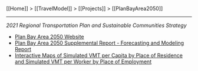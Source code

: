 [[Home]] > [[TravelModel]] > [[Projects]] > [[PlanBayArea2050]]

***

_2021 Regional Transportation Plan and Sustainable Communities Strategy_

* [Plan Bay Area 2050 Website](https://www.planbayarea.org/plan-bay-area-2050)
* [Plan Bay Area 2050 Supplemental Report - Forecasting and Modeling Report](https://www.planbayarea.org/sites/default/files/documents/Plan_Bay_Area_2050_Forecasting_Modeling_Report_October_2021.pdf)
* [Interactive Maps of Simulated VMT per Capita by Place of Residence and Simulated VMT per Worker by Place of Employment](https://mtc.maps.arcgis.com/home/item.html?id=1df490cd101f4e43b4cd1f5a119dba29)
